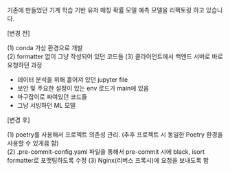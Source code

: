 기존에 만들었던 기계 학습 기반 유저 매칭 확률 모델 예측 모델을 리팩토링 하고 있습니다.

[변경 전]

(1) conda 가상 환경으로 개발  
(2) formatter 없이 그냥 작성되어 있던 코드들
(3) 클라이언트에서 백엔드 서버로 바로 요청하던 과정

- 데이터 분석을 위해 흩어져 있던 jupyter file
- 보안 및 주요한 설정이 있는 env 로드가 main에 있음
- 마구잡이로 짜여있던 코드들
- 그냥 서빙하던 ML 모델



[변경 후]

(1) poetry를 사용해서 프로젝트 의존성 관리. (추후 프로젝트 시 동일한 Poetry 환경을 사용할 수 있게끔 함)  
(2) .pre-commit-config.yaml 파일을 통해서 pre-commit 시에 black, isort formatter로 포맷팅하도록 수정
(3) Nginx(리버스 프록시)에 요청을 보내도록 함

